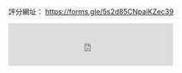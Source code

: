 <script src="https://cdn.jsdelivr.net/combine/npm/tone@14.7.58,npm/@magenta/music@1.23.1/es6/core.js,npm/focus-visible@5,npm/html-midi-player@1.4.0"></script>

評分網址：
<a href="https://forms.gle/5wiV1krU44XN9BcY6" target="_blank">https://forms.gle/5s2d85CNpaiKZec39</a>

<!-- "https://raw.githubusercontent.com/EpochKC/Music-Demo/main/Testing_2_0920/original/get_10.mp3"
"https://raw.githubusercontent.com/EpochKC/Music-Demo/main/Testing_2_0920/original/get_24.mp3"
"https://raw.githubusercontent.com/EpochKC/Music-Demo/main/Testing_2_0920/original/get_66.mp3"
"https://raw.githubusercontent.com/EpochKC/Music-Demo/main/Testing_2_0920/original/get_79.mp3"
"https://raw.githubusercontent.com/EpochKC/Music-Demo/main/Testing_2_0920/original/get_95.mp3" -->

<!-- "https://raw.githubusercontent.com/EpochKC/Music-Demo/main/Testing_2_0920/do/get_16.mp3"
"https://raw.githubusercontent.com/EpochKC/Music-Demo/main/Testing_2_0920/do/get_22.mp3"
"https://raw.githubusercontent.com/EpochKC/Music-Demo/main/Testing_2_0920/do/get_32.mp3"
"https://raw.githubusercontent.com/EpochKC/Music-Demo/main/Testing_2_0920/do/get_51.mp3"
"https://raw.githubusercontent.com/EpochKC/Music-Demo/main/Testing_2_0920/do/get_62.mp3" -->

<!-- "https://raw.githubusercontent.com/EpochKC/Music-Demo/main/Testing_2_0920/dn/get_46.mp3"
"https://raw.githubusercontent.com/EpochKC/Music-Demo/main/Testing_2_0920/dn/get_59.mp3"
"https://raw.githubusercontent.com/EpochKC/Music-Demo/main/Testing_2_0920/dn/get_6.mp3"
"https://raw.githubusercontent.com/EpochKC/Music-Demo/main/Testing_2_0920/dn/get_63.mp3"
"https://raw.githubusercontent.com/EpochKC/Music-Demo/main/Testing_2_0920/dn/get_71.mp3" -->

<!-- "https://raw.githubusercontent.com/EpochKC/Music-Demo/main/Testing_2_0920/d5o/E20_get_73.mp3"
"https://raw.githubusercontent.com/EpochKC/Music-Demo/main/Testing_2_0920/d5o/E28_get_145.mp3"
"https://raw.githubusercontent.com/EpochKC/Music-Demo/main/Testing_2_0920/d5o/E28_get_193.mp3"
"https://raw.githubusercontent.com/EpochKC/Music-Demo/main/Testing_2_0920/d5o/E3_get_0.mp3"
"https://raw.githubusercontent.com/EpochKC/Music-Demo/main/Testing_2_0920/d5o/E3_get_19.mp3" -->

<!-- "https://raw.githubusercontent.com/EpochKC/Music-Demo/main/Testing_2_0920/d5n/E22_get_31.mp3"
"https://raw.githubusercontent.com/EpochKC/Music-Demo/main/Testing_2_0920/d5n/E22_get_59.mp3"
"https://raw.githubusercontent.com/EpochKC/Music-Demo/main/Testing_2_0920/d5n/E47_get_146.mp3"
"https://raw.githubusercontent.com/EpochKC/Music-Demo/main/Testing_2_0920/d5n/E47_get_38.mp3"
"https://raw.githubusercontent.com/EpochKC/Music-Demo/main/Testing_2_0920/d5n/E8_get_20.mp3" -->

<!-- "https://raw.githubusercontent.com/EpochKC/Music-Demo/main/Testing_2_0920/d3o/E25_0830_get_117.mp3"
"https://raw.githubusercontent.com/EpochKC/Music-Demo/main/Testing_2_0920/d3o/E25_0830_get_126.mp3"
"https://raw.githubusercontent.com/EpochKC/Music-Demo/main/Testing_2_0920/d3o/E42_0830_get_75.mp3"
"https://raw.githubusercontent.com/EpochKC/Music-Demo/main/Testing_2_0920/d3o/E63_0830_get_155.mp3"
"https://raw.githubusercontent.com/EpochKC/Music-Demo/main/Testing_2_0920/d3o/E9_0830_get_6.mp3" -->

<!-- "https://raw.githubusercontent.com/EpochKC/Music-Demo/main/Testing_2_0920/d3n/E31_0911_get_1.mp3"
"https://raw.githubusercontent.com/EpochKC/Music-Demo/main/Testing_2_0920/d3n/E31_0911_get_10.mp3"
"https://raw.githubusercontent.com/EpochKC/Music-Demo/main/Testing_2_0920/d3n/E46_0911_get_1.mp3"
"https://raw.githubusercontent.com/EpochKC/Music-Demo/main/Testing_2_0920/d3n/E46_0911_get_19.mp3"
"https://raw.githubusercontent.com/EpochKC/Music-Demo/main/Testing_2_0920/d3n/E46_0911_get_2.mp3" -->

<iframe frameborder="no" border="0" marginwidth="0" marginheight="0" width=330 height=86 src="https://raw.githubusercontent.com/EpochKC/Music-Demo/main/Testing_2_0920/do/get_51.mp3"></iframe>

<!-- <table>
    <tr>
      <td>1</td>
      <th><midi-player
        src="https://raw.githubusercontent.com/EpochKC/Music-Demo/main/Testing_2_0920/do/get_51.mp3"
        sound-font visualizer="#do">
      </midi-player></th>
      <td>2</td>
      <td><midi-player
        src="https://raw.githubusercontent.com/EpochKC/Music-Demo/main/Testing_2_0920/d5o/E28_get_193.mp3"
        sound-font visualizer="#d5o">
      </midi-player></td>
      <td>3</td>
      <td><midi-player
        src="https://raw.githubusercontent.com/EpochKC/Music-Demo/main/Testing_2_0920/d3o/E9_0911_get_6.mp3"
        sound-font visualizer="#d3o">
      </midi-player></td>
      <td>4</td>
      <td><midi-player
        src="https://raw.githubusercontent.com/EpochKC/Music-Demo/main/Testing_2_0920/original/get_10.mp3"
        sound-font visualizer="#o">
      </midi-player></td>
      <td>5</td>
      <td><midi-player
        src="https://raw.githubusercontent.com/EpochKC/Music-Demo/main/Testing_2_0920/d3o/E25_0830_get_117.mp3"
        sound-font visualizer="#d3o">
      </midi-player></td>
    </tr>
    <tr>
        <td>6</td>
        <td><midi-player
          src="https://raw.githubusercontent.com/EpochKC/Music-Demo/main/Testing_2_0920/original/get_24.mp3"
          sound-font visualizer="#o">
        </midi-player></td>
        <td>7</td>
        <td><midi-player
          src="https://raw.githubusercontent.com/EpochKC/Music-Demo/main/Testing_2_0920/d5o/E28_get_145.mp3"
          sound-font visualizer="#d5o">
        </midi-player></td>
        <td>8</td>
        <td><midi-player
          src="https://raw.githubusercontent.com/EpochKC/Music-Demo/main/Testing_2_0920/do/get_62.mp3"
          sound-font visualizer="#do">
        </midi-player></td>
        <td>9</td>
        <td><midi-player
          src="https://raw.githubusercontent.com/EpochKC/Music-Demo/main/Testing_2_0920/dn/get_46.mp3"
          sound-font visualizer="#dn">
        </midi-player></td>
        <td>10</td>
        <td><midi-player
          src="https://raw.githubusercontent.com/EpochKC/Music-Demo/main/Testing_2_0920/d5n/E22_get_31.mp3"
          sound-font visualizer="#d5n">
        </midi-player></td>
    </tr>
    <tr>
        <td>11</td>
        <td><midi-player
          src="https://raw.githubusercontent.com/EpochKC/Music-Demo/main/Testing_2_0920/original/get_66.mp3"
          sound-font visualizer="#o">
        </midi-player></td>
        <td>12</td>
        <td><midi-player
          src="https://raw.githubusercontent.com/EpochKC/Music-Demo/main/Testing_2_0920/d5o/E3_get_19.mp3"
          sound-font visualizer="#d5o">
        </midi-player></td>
        <td>13</td>
        <td><midi-player
          src="https://raw.githubusercontent.com/EpochKC/Music-Demo/main/Testing_2_0920/dn/get_59.mp3"
          sound-font visualizer="#dn">
        </midi-player></td>
        <td>14</td>
        <td><midi-player
          src="https://raw.githubusercontent.com/EpochKC/Music-Demo/main/Testing_2_0920/d3o/E25_0830_get_126.mp3"
          sound-font visualizer="#d3o">
        </midi-player></td>
        <td>15</td>
        <td><midi-player
          src="https://raw.githubusercontent.com/EpochKC/Music-Demo/main/Testing_2_0920/d3n/E46_0911_get_2.mp3"
          sound-font visualizer="#d3n">
        </midi-player></td>
    </tr>
    <tr>
        <td>16</td>
        <td><midi-player
          src="https://raw.githubusercontent.com/EpochKC/Music-Demo/main/Testing_2_0920/original/get_79.mp3"
          sound-font visualizer="#o">
        </midi-player></td>
        <td>17</td>
        <td><midi-player
          src="https://raw.githubusercontent.com/EpochKC/Music-Demo/main/Testing_2_0920/d3o/E42_0830_get_75.mp3"
          sound-font visualizer="#d3o">
        </midi-player></td>
        <td>18</td>
        <td><midi-player
          src="https://raw.githubusercontent.com/EpochKC/Music-Demo/main/Testing_2_0920/d5o/E3_get_0.mp3"
          sound-font visualizer="#d5o">
        </midi-player></td>
        <td>19</td>
        <td><midi-player
          src="https://raw.githubusercontent.com/EpochKC/Music-Demo/main/Testing_2_0920/d3n/E46_0911_get_19.mp3"
          sound-font visualizer="#d3n">
        </midi-player></td>
        <td>20</td>
        <td><midi-player
          src="https://raw.githubusercontent.com/EpochKC/Music-Demo/main/Testing_2_0920/do/get_16.mp3"
          sound-font visualizer="#do">
        </midi-player></td>
    </tr>
    <tr>
        <td>21</td>
        <td><midi-player
          src="https://raw.githubusercontent.com/EpochKC/Music-Demo/main/Testing_2_0920/original/get_95.mp3"
          sound-font visualizer="#o">
        </midi-player></td>
        <td>22</td>
        <td><midi-player
          src="https://raw.githubusercontent.com/EpochKC/Music-Demo/main/Testing_2_0920/dn/get_71.mp3"
          sound-font visualizer="#dn">
        </midi-player></td>
        <td>23</td>
        <td><midi-player
          src="https://raw.githubusercontent.com/EpochKC/Music-Demo/main/Testing_2_0920/d5n/E8_get_20.mp3"
          sound-font visualizer="#d5n">
        </midi-player></td>
        <td>24</td>
        <td><midi-player
          src="https://raw.githubusercontent.com/EpochKC/Music-Demo/main/Testing_2_0920/d3o/E63_0830_get_155.mp3"
          sound-font visualizer="#d3o">
        </midi-player></td>
        <td>25</td>
        <td><midi-player
          src="https://raw.githubusercontent.com/EpochKC/Music-Demo/main/Testing_2_0920/d3n/E46_0911_get_1.mp3"
          sound-font visualizer="#d3n">
        </midi-player></td>
    </tr>
    <tr>
      <td>26</td>
      <td><midi-player
        src="https://raw.githubusercontent.com/EpochKC/Music-Demo/main/Testing_2_0920/dn/get_6.mp3"
        sound-font visualizer="#dn">
      </midi-player></td>
      <td>27</td>
      <td><midi-player
        src="https://raw.githubusercontent.com/EpochKC/Music-Demo/main/Testing_2_0920/d5n/E22_get_59.mp3"
        sound-font visualizer="#d5n">
      </midi-player></td>
      <td>28</td>
      <td><midi-player
        src="https://raw.githubusercontent.com/EpochKC/Music-Demo/main/Testing_2_0920/d3n/E31_0911_get_10.mp3"
        sound-font visualizer="#d3n">
      </midi-player></td>
      <td>29</td>
      <td><midi-player
        src="https://raw.githubusercontent.com/EpochKC/Music-Demo/main/Testing_2_0920/do/get_22.mp3"
        sound-font visualizer="#do">
      </midi-player></td>
      <td>30</td>
      <td><midi-player
        src="https://raw.githubusercontent.com/EpochKC/Music-Demo/main/Testing_2_0920/do/get_32.mp3"
        sound-font visualizer="#do">
      </midi-player></td>
  </tr>
  <tr>
      <td>31</td>
      <td><midi-player
        src="https://raw.githubusercontent.com/EpochKC/Music-Demo/main/Testing_2_0920/d5o/E20_get_73.mp3"
        sound-font visualizer="#d5o">
      </midi-player></td>
      <td>32</td>
      <td><midi-player
        src="https://raw.githubusercontent.com/EpochKC/Music-Demo/main/Testing_2_0920/d5n/E47_get_146.mp3"
        sound-font visualizer="#d5n">
      </midi-player></td>
      <td>33</td>
      <td><midi-player
        src="https://raw.githubusercontent.com/EpochKC/Music-Demo/main/Testing_2_0920/dn/get_63.mp3"
        sound-font visualizer="#dn">
      </midi-player></td>
      <td>34</td>
      <td><midi-player
        src="https://raw.githubusercontent.com/EpochKC/Music-Demo/main/Testing_2_0920/d5n/E47_get_38.mp3"
        sound-font visualizer="#d5n">
      </midi-player></td>
      <td>35</td>
      <td><midi-player
        src="https://raw.githubusercontent.com/EpochKC/Music-Demo/main/Testing_2_0920/d3n/E31_0911_get_1.mp3"
        sound-font visualizer="#d3n">
      </midi-player></td>
  </tr>
</table> -->
